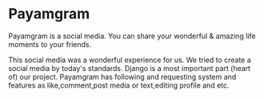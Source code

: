 # Payamgram

Payamgram is a social media.
You can share your wonderful & amazing life moments to your friends.


This social media was a wonderful experience for us. 
We tried to create a social media by today's standards.
Django is a most important part (heart of) our project.
Payamgram has following and requesting system and features as like,comment,post media or text,editing profile and etc. 